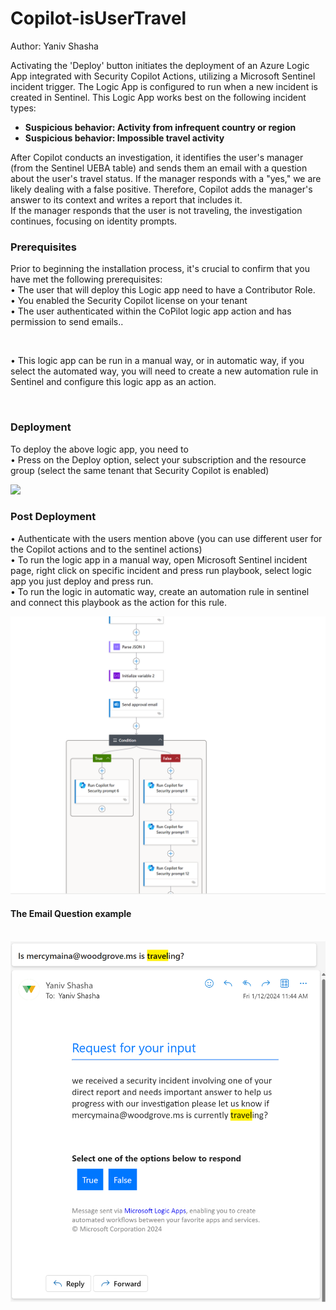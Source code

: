 # Copilot-isUserTravel
Author: Yaniv Shasha





Activating the 'Deploy' button initiates the deployment of an Azure Logic App integrated with Security Copilot Actions, utilizing a Microsoft Sentinel incident trigger.
The Logic App is configured to run when a new incident is created in Sentinel. This Logic App works best on the following incident types:<br>

- **Suspicious behavior: Activity from infrequent country or region** </br>
- **Suspicious behavior: Impossible travel activity** </br>

After Copilot conducts an investigation, it identifies the user's manager (from the Sentinel UEBA table) and sends them an email with a question about the user's travel status. If the manager responds with a "yes," we are likely dealing with a false positive. Therefore, Copilot adds the manager's answer to its context and writes a report that includes it.</br>
If the manager responds that the user is not traveling, the investigation continues, focusing on identity prompts.</br>



### Prerequisites

Prior to beginning the installation process, it's crucial to confirm that you have met the following prerequisites: <br>
• The user that will deploy this Logic app need to have a Contributor Role.<br>
• You enabled the Security Copilot license on your tenant <br>
• The user authenticated within the CoPilot logic app action and has permission to send emails..<br>


<br>

• This logic app can be run in a manual way, or in automatic way, if you select the automated way, you will need to create a new automation rule in Sentinel and configure this logic app as an action.<br>


<br>

### Deployment 

To deploy the above logic app, you need to<br>
•   Press on the Deploy option, select your subscription and the resource group (select the same tenant that Security Copilot is enabled)<br>

<a href="https://portal.azure.com/#create/Microsoft.Template/uri/https%3A%2F%2Fraw.githubusercontent.com%2FYaniv-Shasha%2FSecurityCopilot%2Fmain%2FPlaybooks%2FCopilot-isUserTravel%2Fazuredeploy.json" target="_blank">
    <img src="https://aka.ms/deploytoazurebutton"/>
</a>



<br>

### Post Deployment

•   Authenticate with the users mention above (you can use different user for the Copilot actions and to the sentinel actions)<br>
•   To run the logic app in a manual way, open Microsoft Sentinel incident page, right click on specific incident and press run playbook, select logic app you just deploy and press run.<br>
•   To run the logic in automatic way, create an automation rule in sentinel and connect this playbook as the action for this rule.<br>



<img src="./images/designer.png"/>

#### The Email Question example

</br>
<img src="./images/email.png"/>

</br>


